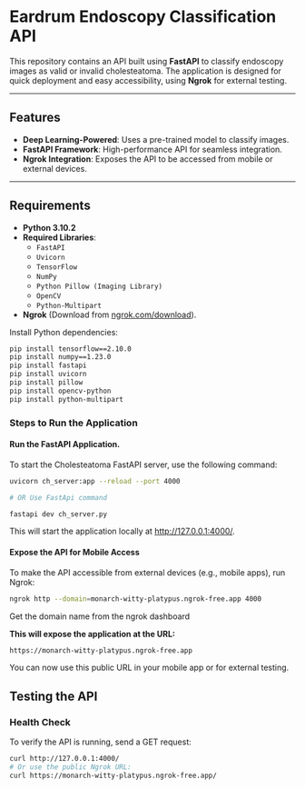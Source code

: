 # Eardrum Endoscopy Classification API

This repository contains an API built using **FastAPI** to classify endoscopy images as valid or invalid cholesteatoma. The application is designed for quick deployment and easy accessibility, using **Ngrok** for external testing.

---

## Features

- **Deep Learning-Powered**: Uses a pre-trained model to classify images.
- **FastAPI Framework**: High-performance API for seamless integration.
- **Ngrok Integration**: Exposes the API to be accessed from mobile or external devices.

---

## Requirements

- **Python 3.10.2**
- **Required Libraries**: 
  - `FastAPI`
  - `Uvicorn`
  - `TensorFlow`
  - `NumPy`
  - `Python Pillow (Imaging Library)`
  - `OpenCV`
  - `Python-Multipart`
- **Ngrok** (Download from [ngrok.com/download](https://ngrok.com/download)).

Install Python dependencies:
```bash
pip install tensorflow==2.10.0
pip install numpy==1.23.0
pip install fastapi
pip install uvicorn
pip install pillow
pip install opencv-python
pip install python-multipart
```
### Steps to Run the Application
#### Run the FastAPI Application.

To start the Cholesteatoma FastAPI server, use the following command:
```bash
uvicorn ch_server:app --reload --port 4000

# OR Use FastApi command

fastapi dev ch_server.py
```
This will start the application locally at http://127.0.0.1:4000/.

#### Expose the API for Mobile Access
To make the API accessible from external devices (e.g., mobile apps), run Ngrok:
```bash
ngrok http --domain=monarch-witty-platypus.ngrok-free.app 4000
```
Get the domain name from the ngrok dashboard

**This will expose the application at the URL:**
```bash
https://monarch-witty-platypus.ngrok-free.app
```
You can now use this public URL in your mobile app or for external testing.

## Testing the API
### Health Check
To verify the API is running, send a GET request:
```bash
curl http://127.0.0.1:4000/
# Or use the public Ngrok URL:
curl https://monarch-witty-platypus.ngrok-free.app/
```
